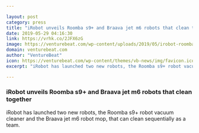 ```yaml
---

layout: post
category: press
title: "iRobot unveils Roomba s9+ and Braava jet m6 robots that clean together"
date: 2019-05-29 04:16:30
link: https://vrhk.co/2JFX6zG
image: https://venturebeat.com/wp-content/uploads/2019/05/irobot-roomba-s9-braava-jet-m6.jpg?w=1200&strip=all
domain: venturebeat.com
author: "VentureBeat"
icon: https://venturebeat.com/wp-content/themes/vb-news/img/favicon.ico
excerpt: "iRobot has launched two new robots, the Roomba s9+ robot vacuum cleaner and the Braava jet m6 robot mop, that can clean sequentially as a team."

---
```


### iRobot unveils Roomba s9+ and Braava jet m6 robots that clean together

iRobot has launched two new robots, the Roomba s9+ robot vacuum cleaner and the Braava jet m6 robot mop, that can clean sequentially as a team.